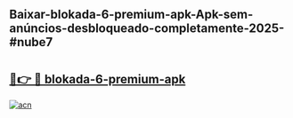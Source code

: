 ## Baixar-blokada-6-premium-apk-Apk-sem-anúncios-desbloqueado-completamente-2025-#nube7

# <h2><a href="https://ainizakaria.my?title=blokada-6-premium-apk&ref=22M">🔗👉 🔴 blokada-6-premium-apk</a></h2>

[![acn](https://github.com/user-attachments/assets/0f9c940e-d8b0-45ae-aac7-cd30a18b3e1c)](https://ainizakaria.my?title=blokada-6-premium-apk&ref=22M)

